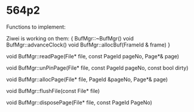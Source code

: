 # 564p2
Functions to implement:

Ziwei is working on them:
{
BufMgr::~BufMgr()
void BufMgr::advanceClock()
void BufMgr::allocBuf(FrameId & frame)
}

void BufMgr::readPage(File* file, const PageId pageNo, Page*& page)

void BufMgr::unPinPage(File* file, const PageId pageNo, const bool dirty) 

void BufMgr::allocPage(File* file, PageId &pageNo, Page*& page) 

void BufMgr::flushFile(const File* file) 

void BufMgr::disposePage(File* file, const PageId PageNo)
